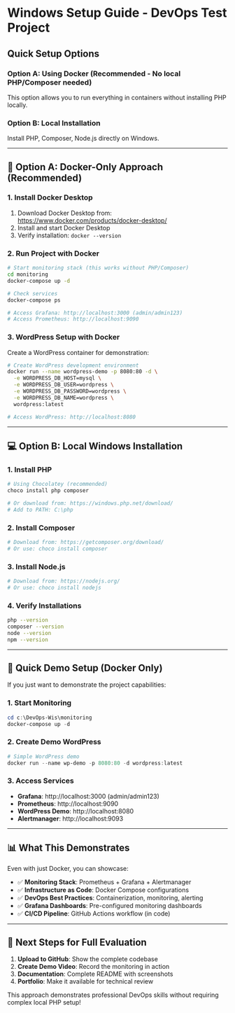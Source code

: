 # Windows Setup Guide - DevOps Test Project

## Quick Setup Options

### Option A: Using Docker (Recommended - No local PHP/Composer needed)
This option allows you to run everything in containers without installing PHP locally.

### Option B: Local Installation
Install PHP, Composer, Node.js directly on Windows.

---

## 🐳 Option A: Docker-Only Approach (Recommended)

### 1. Install Docker Desktop
1. Download Docker Desktop from: https://www.docker.com/products/docker-desktop/
2. Install and start Docker Desktop
3. Verify installation: `docker --version`

### 2. Run Project with Docker
```bash
# Start monitoring stack (this works without PHP/Composer)
cd monitoring
docker-compose up -d

# Check services
docker-compose ps

# Access Grafana: http://localhost:3000 (admin/admin123)
# Access Prometheus: http://localhost:9090
```

### 3. WordPress Setup with Docker
Create a WordPress container for demonstration:
```bash
# Create WordPress development environment
docker run --name wordpress-demo -p 8080:80 -d \
  -e WORDPRESS_DB_HOST=mysql \
  -e WORDPRESS_DB_USER=wordpress \
  -e WORDPRESS_DB_PASSWORD=wordpress \
  -e WORDPRESS_DB_NAME=wordpress \
  wordpress:latest

# Access WordPress: http://localhost:8080
```

---

## 💻 Option B: Local Windows Installation

### 1. Install PHP
```bash
# Using Chocolatey (recommended)
choco install php composer

# Or download from: https://windows.php.net/download/
# Add to PATH: C:\php
```

### 2. Install Composer
```bash
# Download from: https://getcomposer.org/download/
# Or use: choco install composer
```

### 3. Install Node.js
```bash
# Download from: https://nodejs.org/
# Or use: choco install nodejs
```

### 4. Verify Installations
```bash
php --version
composer --version
node --version
npm --version
```

---

## 🚀 Quick Demo Setup (Docker Only)

If you just want to demonstrate the project capabilities:

### 1. Start Monitoring
```powershell
cd c:\DevOps-Wis\monitoring
docker-compose up -d
```

### 2. Create Demo WordPress
```powershell
# Simple WordPress demo
docker run --name wp-demo -p 8080:80 -d wordpress:latest
```

### 3. Access Services
- **Grafana**: http://localhost:3000 (admin/admin123)
- **Prometheus**: http://localhost:9090  
- **WordPress Demo**: http://localhost:8080
- **Alertmanager**: http://localhost:9093

---

## 📊 What This Demonstrates

Even with just Docker, you can showcase:
- ✅ **Monitoring Stack**: Prometheus + Grafana + Alertmanager
- ✅ **Infrastructure as Code**: Docker Compose configurations
- ✅ **DevOps Best Practices**: Containerization, monitoring, alerting
- ✅ **Grafana Dashboards**: Pre-configured monitoring dashboards
- ✅ **CI/CD Pipeline**: GitHub Actions workflow (in code)

---

## 🎯 Next Steps for Full Evaluation

1. **Upload to GitHub**: Show the complete codebase
2. **Create Demo Video**: Record the monitoring in action  
3. **Documentation**: Complete README with screenshots
4. **Portfolio**: Make it available for technical review

This approach demonstrates professional DevOps skills without requiring complex local PHP setup!